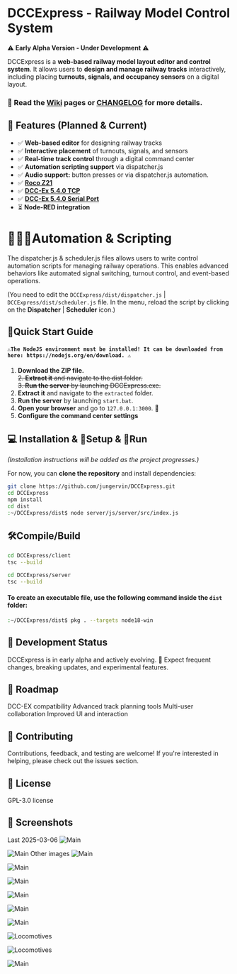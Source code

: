 # DCCExpress - Railway Model Control System

⚠️ **Early Alpha Version - Under Development** ⚠️

DCCExpress is a **web-based railway model layout editor and control system**. It allows users to **design and manage railway tracks** interactively, including placing **turnouts, signals, and occupancy sensors** on a digital layout.

### 📖 Read the [Wiki](https://github.com/jungervin/DCCExpress/wiki) pages or [CHANGELOG](https://github.com/jungervin/DCCExpress/blob/main/CHANGELOG.md) for more details.

## 🚂 Features (Planned & Current)
- ✅ **Web-based editor** for designing railway tracks
- ✅ **Interactive placement** of turnouts, signals, and sensors
- ✅ **Real-time track control** through a digital command center
- ✅ **Automation scripting support** via dispatcher.js
- ✅ **Audio support:** button presses or via dispatcher.js automation.
- ✅ **[Roco Z21](https://github.com/jungervin/DCCExpress/wiki/Command-Centers)**    
 - ✅ **[DCC-Ex 5.4.0 TCP](https://github.com/jungervin/DCCExpress/wiki/Command-Centers)**
- ✅ **[DCC-Ex 5.4.0 Serial Port](https://github.com/jungervin/DCCExpress/wiki/Command-Centers)**
- ⏳ **Node-RED integration**

# 🚂🛂🚦Automation & Scripting
The dispatcher.js & scheduler.js files allows users to write control automation scripts for managing railway operations. This enables advanced behaviors like automated signal switching, turnout control, and event-based operations.

(You need to edit the `DCCExpress/dist/dispatcher.js` | `DCCExpress/dist/scheduler.js` file. 
In the menu, reload the script by clicking on the **Dispatcher** | **Scheduler** icon.)

## 🚀Quick Start Guide

#### ``` ⚠️The NodeJS environment must be installed! It can be downloaded from here: https://nodejs.org/en/download. ⚠️ ```

1. **Download the ZIP file.**  
~~2. **Extract it** and navigate to the dist folder.~~  
~~3. **Run the server** by launching DCCExpress.exe.~~
2. **Extract it** and navigate to the `extracted` folder.  
3. **Run the server** by launching `start.bat`.  
4. **Open your browser** and go to `127.0.0.1:3000`. 🚀
5. **Configure the command center settings**

## 💻 Installation & 🚂Setup & 🚀Run 

_(Installation instructions will be added as the project progresses.)_

For now, you can **clone the repository** and install dependencies:

```sh
git clone https://github.com/jungervin/DCCExpress.git
cd DCCExpress
npm install
cd dist
:~/DCCExpress/dist$ node server/js/server/src/index.js
```
## 🛠️Compile/Build
```sh
cd DCCExpress/client
tsc --build
```
```sh
cd DCCExpress/server
tsc --build
```
#### To create an executable file, use the following command inside the `dist` folder:  

```sh
:~/DCCExpress/dist$ pkg . --targets node18-win
```

## 📅 Development Status
DCCExpress is in early alpha and actively evolving.
🚧 Expect frequent changes, breaking updates, and experimental features.

## 📌 Roadmap
 DCC-EX compatibility
 Advanced track planning tools
 Multi-user collaboration
 Improved UI and interaction

## 🤝 Contributing
Contributions, feedback, and testing are welcome! If you're interested in helping, please check out the issues section.

## 📜 License
GPL-3.0 license


## 📸 Screenshots
Last 2025-03-06
![Main](web/DCCExpreesImages/programmingDialog.png)

![Main](web/DCCExpreesImages/DCCExpress0.png)
Other images
![Main](web/DCCExpreesImages/DCCExpress1.png)

![Main](web/DCCExpreesImages/DCCExpress2.png)

![Main](web/DCCExpreesImages/DCCExpress3.png)

![Main](web/DCCExpreesImages/DCCExpress4.png)

![Main](web/DCCExpreesImages/DCCExpress7.png)

![Main](web/DCCExpreesImages/DCCExpress8.png)

![Locomotives](web/DCCExpreesImages/DCCExpress5.png)

![Locomotives](web/DCCExpreesImages/DCCExpress6.png)

![Main](web/DCCExpreesImages/DCCExpressMobile.jpg)